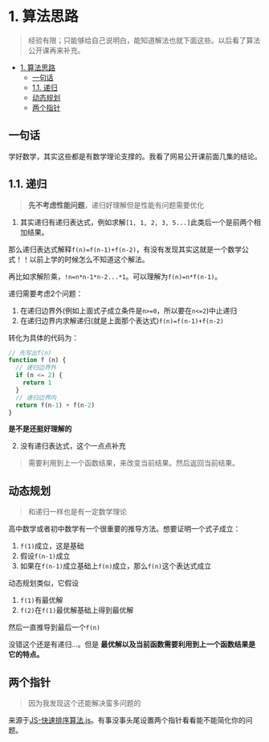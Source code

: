 # 1. 算法思路
> 经验有限；只能够给自己说明白，能知道解法也就下面这些。以后看了算法公开课再来补充。

<!-- TOC -->

- [1. 算法思路](#1-算法思路)
  - [一句话](#一句话)
  - [1.1. 递归](#11-递归)
  - [动态规划](#动态规划)
  - [两个指针](#两个指针)

<!-- /TOC -->

## 一句话

学好数学，其实这些都是有数学理论支撑的。我看了网易公开课前面几集的结论。

## 1.1. 递归

> **先不考虑性能问题**，递归好理解但是性能有问题需要优化

1. 其实递归有递归表达式，例如求解`[1, 1, 2, 3, 5...]`此类后一个是前两个相加结果。

那么递归表达式解释`f(n)=f(n-1)+f(n-2)`，有没有发现其实这就是一个数学公式！！以前上学的时候怎么不知道这个解法。

再比如求解阶乘，`!n=n*n-1*n-2...*1`。可以理解为`f(n)=n*f(n-1)`。

递归需要考虑2个问题：

1. 在递归边界外(例如上面式子成立条件是`n>=0`，所以要在`n<=2`)中止递归
2. 在递归边界内求解递归(就是上面那个表达式)`f(n)=f(n-1)+f(n-2)`

转化为具体的代码为：

```JavaScript
// 先写出f(n)
function f (n) {
  // 递归边界外
  if (n <= 2) {
    return 1
  }
  // 递归边界内
  return f(n-1) + f(n-2)
}
```

**是不是还挺好理解的**

2. 没有递归表达式，这个一点点补充

> 需要利用到上一个函数结果，来改变当前结果。然后返回当前结果。

## 动态规划

> 和递归一样也是有一定数学理论

高中数学或者初中数学有一个很重要的推导方法。想要证明一个式子成立：

1. `f(1)`成立，这是基础
2. 假设`f(n-1)`成立
3. 如果在`f(n-1)`成立基础上`f(n)`成立，那么`f(n)`这个表达式成立

动态规划类似，它假设

1. `f(1)`有最优解
2. `f(2)`在`f(1)`最优解基础上得到最优解

然后一直推导到最后一个`f(n)`

没错这个还是有递归...。但是 **最优解以及当前函数需要利用到上一个函数结果是它的特点。**

## 两个指针

> 因为我发现这个还能解决蛮多问题的

来源于[JS-快速排序算法.js]()。有事没事头尾设置两个指针看看能不能简化你的问题。